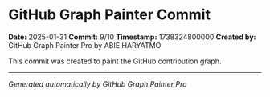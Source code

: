 # GitHub Graph Painter Commit

**Date:** 2025-01-31
**Commit:** 9/10
**Timestamp:** 1738324800000
**Created by:** GitHub Graph Painter Pro by ABIE HARYATMO

This commit was created to paint the GitHub contribution graph.

---
*Generated automatically by GitHub Graph Painter Pro*
